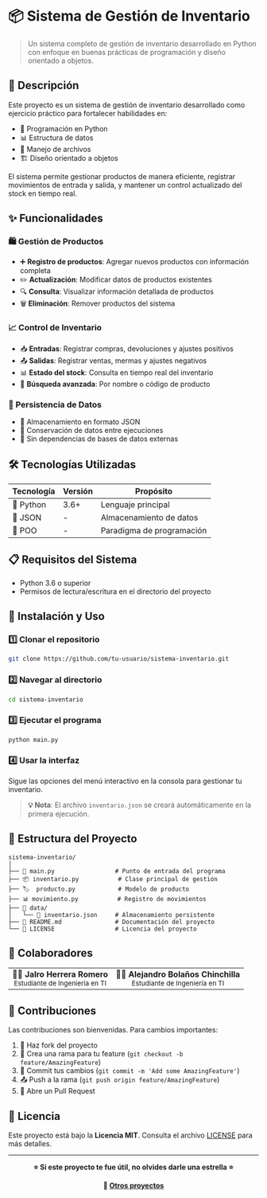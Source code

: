 # 📦 Sistema de Gestión de Inventario

> Un sistema completo de gestión de inventario desarrollado en Python con enfoque en buenas prácticas de programación y diseño orientado a objetos.

## 🎯 Descripción

Este proyecto es un sistema de gestión de inventario desarrollado como ejercicio práctico para fortalecer habilidades en:
- 🐍 Programación en Python
- 📊 Estructura de datos
- 📁 Manejo de archivos
- 🏗️ Diseño orientado a objetos

El sistema permite gestionar productos de manera eficiente, registrar movimientos de entrada y salida, y mantener un control actualizado del stock en tiempo real.

## ✨ Funcionalidades

### 🛍️ Gestión de Productos
- ➕ **Registro de productos**: Agregar nuevos productos con información completa
- ✏️ **Actualización**: Modificar datos de productos existentes
- 🔍 **Consulta**: Visualizar información detallada de productos
- 🗑️ **Eliminación**: Remover productos del sistema

### 📈 Control de Inventario
- 📥 **Entradas**: Registrar compras, devoluciones y ajustes positivos
- 📤 **Salidas**: Registrar ventas, mermas y ajustes negativos
- 📊 **Estado del stock**: Consulta en tiempo real del inventario
- 🔎 **Búsqueda avanzada**: Por nombre o código de producto

### 💾 Persistencia de Datos
- 📄 Almacenamiento en formato JSON
- 🔄 Conservación de datos entre ejecuciones
- 🚫 Sin dependencias de bases de datos externas

## 🛠️ Tecnologías Utilizadas

| Tecnología | Versión | Propósito |
|------------|---------|-----------|
| 🐍 Python | 3.6+ | Lenguaje principal |
| 📄 JSON | - | Almacenamiento de datos |
| 🎨 POO | - | Paradigma de programación |

## 📋 Requisitos del Sistema

- Python 3.6 o superior
- Permisos de lectura/escritura en el directorio del proyecto

## 🚀 Instalación y Uso

### 1️⃣ Clonar el repositorio
```bash
git clone https://github.com/tu-usuario/sistema-inventario.git
```

### 2️⃣ Navegar al directorio
```bash
cd sistema-inventario
```

### 3️⃣ Ejecutar el programa
```bash
python main.py
```

### 4️⃣ Usar la interfaz
Sigue las opciones del menú interactivo en la consola para gestionar tu inventario.

> **💡 Nota**: El archivo `inventario.json` se creará automáticamente en la primera ejecución.

## 📁 Estructura del Proyecto

```
sistema-inventario/
│
├── 🐍 main.py                 # Punto de entrada del programa
├── 📦 inventario.py           # Clase principal de gestión
├── 🏷️  producto.py            # Modelo de producto
├── 📊 movimiento.py           # Registro de movimientos
├── 📂 data/
│   └── 📄 inventario.json     # Almacenamiento persistente
├── 📖 README.md               # Documentación del proyecto
└── 📜 LICENSE                 # Licencia del proyecto
```

## 👥 Colaboradores

<table>
  <tr>
    <td align="center">
      <strong>🧑‍💻 JaIro Herrera Romero</strong><br>
      <sub>Estudiante de Ingeniería en TI</sub>
    </td>
    <td align="center">
      <strong>🧑‍💻 Alejandro Bolaños Chinchilla</strong><br>
      <sub>Estudiante de Ingeniería en TI</sub>
    </td>
  </tr>
</table>

## 🤝 Contribuciones

Las contribuciones son bienvenidas. Para cambios importantes:

1. 🍴 Haz fork del proyecto
2. 🌿 Crea una rama para tu feature (`git checkout -b feature/AmazingFeature`)
3. 💾 Commit tus cambios (`git commit -m 'Add some AmazingFeature'`)
4. 📤 Push a la rama (`git push origin feature/AmazingFeature`)
5. 🔄 Abre un Pull Request

## 📄 Licencia

Este proyecto está bajo la **Licencia MIT**. Consulta el archivo [LICENSE](LICENSE) para más detalles.

---

<div align="center">

**⭐ Si este proyecto te fue útil, no olvides darle una estrella ⭐**

**🔗 [Otros proyectos](https://github.com/AlejandroXV5/Practica-Torre-de-Hanoi.git)**

</div>
